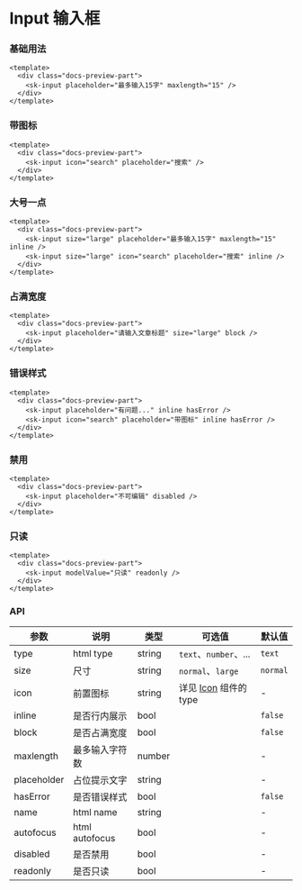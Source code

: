 # Input 输入框

### 基础用法

<div class="docs-preview-part">
  <sk-input placeholder="最多输入15字" maxlength="15" />
</div>

```vue
<template>
  <div class="docs-preview-part">
    <sk-input placeholder="最多输入15字" maxlength="15" />
  </div>
</template>
```

### 带图标

<div class="docs-preview-part">
  <sk-input icon="search" placeholder="搜索" />
</div>

```vue
<template>
  <div class="docs-preview-part">
    <sk-input icon="search" placeholder="搜索" />
  </div>
</template>
```

### 大号一点

<div class="docs-preview-part">
  <sk-input size="large" placeholder="最多输入15字" maxlength="15" inline />
  <sk-input size="large" icon="search" placeholder="搜索" inline />
</div>

```vue
<template>
  <div class="docs-preview-part">
    <sk-input size="large" placeholder="最多输入15字" maxlength="15" inline />
    <sk-input size="large" icon="search" placeholder="搜索" inline />
  </div>
</template>
```

### 占满宽度

<div class="docs-preview-part">
  <sk-input placeholder="请输入文章标题" size="large" block />
</div>

```vue
<template>
  <div class="docs-preview-part">
    <sk-input placeholder="请输入文章标题" size="large" block />
  </div>
</template>
```

### 错误样式

<div class="docs-preview-part">
  <sk-input placeholder="有问题..." inline hasError />
  <sk-input icon="search" placeholder="带图标" inline hasError />
</div>

```vue
<template>
  <div class="docs-preview-part">
    <sk-input placeholder="有问题..." inline hasError />
    <sk-input icon="search" placeholder="带图标" inline hasError />
  </div>
</template>
```

### 禁用

<div class="docs-preview-part">
  <sk-input placeholder="不可编辑" disabled />
</div>

```vue
<template>
  <div class="docs-preview-part">
    <sk-input placeholder="不可编辑" disabled />
  </div>
</template>
```

### 只读

<div class="docs-preview-part">
  <sk-input modelValue="只读" readonly />
</div>

```vue
<template>
  <div class="docs-preview-part">
    <sk-input modelValue="只读" readonly />
  </div>
</template>
```

### API

| 参数        | 说明           | 类型   | 可选值                                          | 默认值   |
| ----------- | -------------- | ------ | ----------------------------------------------- | -------- |
| type        | html type      | string | `text`、`number`、...                           | `text`   |
| size        | 尺寸           | string | `normal`、`large`                               | `normal` |
| icon        | 前置图标       | string | 详见 [Icon](../icon/index#内置图标) 组件的 type | -        |
| inline      | 是否行内展示   | bool   |                                                 | `false`  |
| block       | 是否占满宽度   | bool   |                                                 | `false`  |
| maxlength   | 最多输入字符数 | number |                                                 | -        |
| placeholder | 占位提示文字   | string |                                                 | -        |
| hasError    | 是否错误样式   | bool   |                                                 | `false`  |
| name        | html name      | string |                                                 | -        |
| autofocus   | html autofocus | bool   |                                                 | -        |
| disabled    | 是否禁用       | bool   |                                                 | -        |
| readonly    | 是否只读       | bool   |                                                 | -        |
